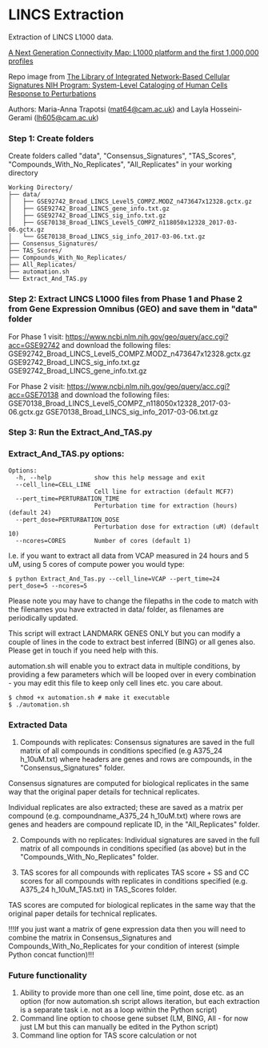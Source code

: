 # LINCS Extraction
 Extraction of LINCS L1000 data.
 
 [A Next Generation Connectivity Map: L1000 platform and the first 1,000,000 profiles](https://www.ncbi.nlm.nih.gov/pmc/articles/PMC5990023/)
 
 Repo image from [The Library of Integrated Network-Based Cellular Signatures NIH Program: System-Level Cataloging of Human Cells Response to Perturbations](https://www.ncbi.nlm.nih.gov/pubmed/29199020)
 
 Authors: Maria-Anna Trapotsi (mat64@cam.ac.uk) and Layla Hosseini-Gerami (lh605@cam.ac.uk)

### Step 1: Create folders
Create folders called "data", "Consensus_Signatures", "TAS_Scores", "Compounds_With_No_Replicates", "All_Replicates" in your working directory

 ```
Working Directory/
├── data/
│   ├── GSE92742_Broad_LINCS_Level5_COMPZ.MODZ_n473647x12328.gctx.gz
│   ├── GSE92742_Broad_LINCS_gene_info.txt.gz
│   ├── GSE92742_Broad_LINCS_sig_info.txt.gz 
│   ├── GSE70138_Broad_LINCS_Level5_COMPZ_n118050x12328_2017-03-06.gctx.gz
│   └── GSE70138_Broad_LINCS_sig_info_2017-03-06.txt.gz
├── Consensus_Signatures/
├── TAS_Scores/
├── Compounds_With_No_Replicates/
├── All_Replicates/
├── automation.sh
└── Extract_And_TAS.py
```

### Step 2: Extract LINCS L1000 files from Phase 1 and Phase 2 from Gene Expression Omnibus (GEO) and save them in "data" folder
For Phase 1 visit:
https://www.ncbi.nlm.nih.gov/geo/query/acc.cgi?acc=GSE92742
and download the following files:
GSE92742_Broad_LINCS_Level5_COMPZ.MODZ_n473647x12328.gctx.gz
GSE92742_Broad_LINCS_sig_info.txt.gz
GSE92742_Broad_LINCS_gene_info.txt.gz

For Phase 2 visit:
https://www.ncbi.nlm.nih.gov/geo/query/acc.cgi?acc=GSE70138
and download the following files:
GSE70138_Broad_LINCS_Level5_COMPZ_n118050x12328_2017-03-06.gctx.gz
GSE70138_Broad_LINCS_sig_info_2017-03-06.txt.gz

### Step 3: Run the Extract_And_TAS.py

### Extract_And_TAS.py options:

```
Options:
  -h, --help            show this help message and exit
  --cell_line=CELL_LINE
                        Cell line for extraction (default MCF7)
  --pert_time=PERTURBATION_TIME
                        Perturbation time for extraction (hours) (default 24)
  --pert_dose=PERTURBATION_DOSE
                        Perturbation dose for extraction (uM) (default 10)
  --ncores=CORES        Number of cores (default 1)
 ```
 
I.e. if you want to extract all data from VCAP measured in 24 hours and 5 uM, using 5 cores of compute power you would type:

```
$ python Extract_And_Tas.py --cell_line=VCAP --pert_time=24 pert_dose=5 --ncores=5
```

Please note you may have to change the filepaths in the code to match with the filenames you have extracted in data/ folder, as filenames are periodically updated.
 
This script will extract LANDMARK GENES ONLY but you can modify a couple of lines in the code to extract best inferred (BING) or all genes also. Please get in touch if you need help with this.
  
automation.sh will enable you to extract data in multiple conditions, by providing a few parameters which will be looped over in every combination - you may edit this file to keep only cell lines etc. you care about.

```
$ chmod +x automation.sh # make it executable
$ ./automation.sh
```

 ### Extracted Data
 1. Compounds with replicates: 
Consensus signatures are saved in the full matrix of all compounds in conditions specified (e.g A375_24 h_10uM.txt) where headers are genes and rows are compounds, in the "Consensus_Signatures" folder.

Consensus signatures are computed for biological replicates in the same way that the original paper details for technical replicates.

Individual replicates are also extracted; these are saved as a matrix per compound (e.g. compoundname_A375_24 h_10uM.txt) where rows are genes and headers are compound replicate ID, in the "All_Replicates" folder.

2. Compounds with no replicates:
Individual signatures are saved in the full matrix of all compounds in conditions specified (as above) but in the "Compounds_With_No_Replicates" folder.

3. TAS scores for all compounds with replicates
TAS score + SS and CC scores for all compounds with replicates in conditions specified (e.g. A375_24 h_10uM_TAS.txt) in TAS_Scores folder.

TAS scores are computed for biological replicates in the same way that the original paper details for technical replicates.

!!!If you just want a matrix of gene expression data then you will need to combine the matrix in Consensus_Signatures and Compounds_With_No_Replicates for your condition of interest (simple Python concat function)!!!

### Future functionality
1. Ability to provide more than one cell line, time point, dose etc. as an option (for now automation.sh script allows iteration, but each extraction is a separate task i.e. not as a loop within the Python script)
2. Command line option to choose gene subset (LM, BING, All - for now just LM but this can manually be edited in the Python script)
3. Command line option for TAS score calculation or not



                           
                             
                                           
                           
